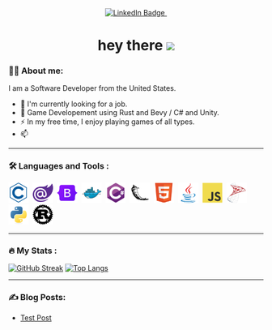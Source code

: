 <div id="header" align="center">
  <div id="badges">
    <a href="https://www.linkedin.com/in/corey-medve/">
      <img src="https://img.shields.io/badge/LinkedIn-blue?logo=linkedin&logoColor=white" alt="LinkedIn Badge"/>
    </a>
    <img src="https://komarev.com/ghpvc/?username=MedveCorey&style=flat-square&color=blue" alt=""/>
    <h1>
      hey there
      <img src="https://media.giphy.com/media/hvRJCLFzcasrR4ia7z/giphy.gif" width="30px"/>
    </h1>
  </div>
</div>

### 👨‍💻 About me:
I am a Software Developer from the United States.
- 🔭 I'm currently looking for a job.
- 🌱 Game Developement using Rust and Bevy / C# and Unity.
- ⚡ In my free time, I enjoy playing games of all types.
- 📫

---

### 🛠️ Languages and Tools :
<div>
  <img src="https://github.com/devicons/devicon/blob/master/icons/c/c-line.svg" title="C" alt="C" width="40" height="40"/>&nbsp;
  <img src="https://github.com/devicons/devicon/blob/master/icons/blazor/blazor-original.svg" title="Blazor" alt="Blazor" width="40" height="40"/>&nbsp;
  <img src="https://github.com/devicons/devicon/blob/master/icons/bootstrap/bootstrap-original.svg" title="Bootstrap" alt="Bootstrap" width="40" height="40"/>&nbsp;
  <img src="https://github.com/devicons/devicon/blob/master/icons/docker/docker-original.svg" title="Docker" alt="Docker" width="40" height="40"/>&nbsp;
  <img src="https://github.com/devicons/devicon/blob/master/icons/csharp/csharp-original.svg" title="Csharp" alt="Csharp" width="40" height="40"/>&nbsp;
  <img src="https://github.com/devicons/devicon/blob/master/icons/flask/flask-original.svg" title="Flask" alt="Flask" width="40" height="40"/>&nbsp;
  <img src="https://github.com/devicons/devicon/blob/master/icons/html5/html5-original.svg" title="HTML5" alt="HTML5" width="40" height="40"/>&nbsp;
  <img src="https://github.com/devicons/devicon/blob/master/icons/java/java-original.svg" title="Java" alt="Java" width="40" height="40"/>&nbsp;
  <img src="https://github.com/devicons/devicon/blob/master/icons/javascript/javascript-original.svg" title="JavaScript" alt="JavaScript" width="40" height="40"/>&nbsp;
  <img src="https://github.com/devicons/devicon/blob/master/icons/microsoftsqlserver/microsoftsqlserver-original.svg" title="MSSQL" alt="MSSQL" width="40" height="40"/>&nbsp;
  <img src="https://github.com/devicons/devicon/blob/master/icons/python/python-original.svg" title="Python" alt="Python" width="40" height="40"/>&nbsp;
  <img src="https://github.com/devicons/devicon/blob/master/icons/rust/rust-original.svg" title="Rust" alt="Rust" width="40" height="40"/>&nbsp;
</div>

---

### 🔥 My Stats :

[![GitHub Streak](http://github-readme-streak-stats.herokuapp.com?user=MedveCorey&theme=dark&background=000000)](https://git.io/streak-stats)
[![Top Langs](https://github-readme-stats.vercel.app/api/top-langs/?username=MedveCorey&layout=compact&theme=vision-friendly-dark)](https://github.com/anuraghazra/github-readme-stats)

---

### ✍️ Blog Posts:
<!-- BLOG-POST-LIST:START -->
- [Test Post](https://dev.to/itszed0/test-post-490g)
<!-- BLOG-POST-LIST:END -->
